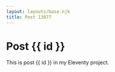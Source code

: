 ```yaml
---
layout: layouts/base.njk
title: Post 13877
---
```


# Post {{ id }}

This is post {{ id }} in my Eleventy project.
